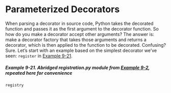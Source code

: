 # Parameterized Decorators

When parsing a decorator in source code, Python takes the decorated function and passes it as the first argument to the decorator function. So how do you make a decorator accept other arguments? The answer is: make a decorator factory that takes those arguments and returns a decorator, which is then applied to the function to be decorated. Confusing? Sure. Let’s start with an example based on the simplest decorator we’ve seen: `register` in [Example 9-21](#registration_ex_repeat).

##### Example 9-21. Abridged registration.py module from [Example 9-2](#registration_ex), repeated here for convenience

```
registry
```